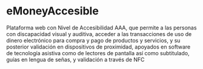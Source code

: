 # eMoneyAccesible
Plataforma web con Nivel de Accesibilidad AAA, que permite a las personas con discapacidad visual y auditiva, acceder a las transacciones de uso de dinero electrónico para compra y pago de productos y servicios, y su posterior validación en dispositivos de proximidad, apoyados en software de tecnología asistiva como de lectores de pantalla así como subtitulado, guías en lengua de señas, y validación a través de NFC
